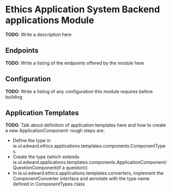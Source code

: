 # Ethics Application System Backend applications Module
**TODO**: Write a description here

## Endpoints
**TODO**: Write a listing of the endpoints offered by the module here

## Configuration
**TODO**: Write a listing of any configuration this module requires before building

## Application Templates
**TODO**: Talk about definition of application templates here and how to create a new ApplicationComponent:
rough steps are:
* Define the type in ie.ul.edward.ethics.applications.templates.components.ComponentTypes
* Create the type (which extends ie.ul.edward.applications.templates.components.ApplicationComponent/QuestionComponent(if a question))
* In ie.ul.edward.ethics.applications.templates.converters, implement the ComponentConverter interface and annotate with the type name defined in ComponentTypes class